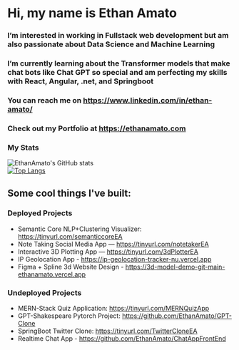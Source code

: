 # Hi, my name is Ethan Amato
### I’m interested in working in Fullstack web development but am also passionate about Data Science and Machine Learning
### I’m currently learning about the Transformer models that make chat bots like Chat GPT so special and am perfecting my skills with React, Angular, .net, and Springboot
### You can reach me on https://www.linkedin.com/in/ethan-amato/
### Check out my Portfolio at https://ethanamato.com

### My Stats
![EthanAmato's GitHub stats](https://github-readme-stats.vercel.app/api?username=EthanAmato&show_icons=true&theme=dark)
<br/>
[![Top Langs](https://github-readme-stats.vercel.app/api/top-langs/?username=EthanAmato&show_icons=true&theme=dark&hide=html,jupyternotebook)](https://github.com/anuraghazra/github-readme-stats)


## Some cool things I've built: 
### Deployed Projects
- Semantic Core NLP+Clustering Visualizer: https://tinyurl.com/semanticcoreEA 
- Note Taking Social Media App — https://tinyurl.com/notetakerEA
- Interactive 3D Plotting App — https://tinyurl.com/3dPlotterEA
- IP Geolocation App - https://ip-geolocation-tracker-nu.vercel.app
- Figma + Spline 3d Website Design - https://3d-model-demo-git-main-ethanamato.vercel.app


### Undeployed Projects
- MERN-Stack Quiz Application: https://tinyurl.com/MERNQuizApp 
- GPT-Shakespeare Pytorch Project: https://github.com/EthanAmato/GPT-Clone
- SpringBoot Twitter Clone: https://tinyurl.com/TwitterCloneEA 
- Realtime Chat App - https://github.com/EthanAmato/ChatAppFrontEnd



<!---
EthanAmato/EthanAmato is a ✨ special ✨ repository because its `README.md` (this file) appears on your GitHub profile.
You can click the Preview link to take a look at your changes.
--->
